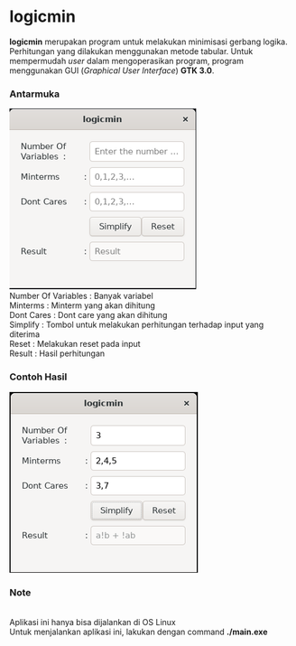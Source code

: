 # logicmin
**logicmin** merupakan program untuk melakukan minimisasi gerbang logika. 
Perhitungan yang dilakukan menggunakan metode tabular.
Untuk mempermudah *user* dalam mengoperasikan program, program menggunakan GUI (*Graphical User Interface*) **GTK 3.0**.

### Antarmuka
<img src = "/img/img-1.png">
<br> Number Of Variables : Banyak variabel
<br> Minterms            : Minterm yang akan dihitung
<br> Dont Cares          : Dont care yang akan dihitung
<br> Simplify            : Tombol untuk melakukan perhitungan terhadap input yang diterima
<br> Reset               : Melakukan reset pada input
<br> Result              : Hasil perhitungan

### Contoh Hasil
<img src = "/img/img-2.png">

### Note
<br> Aplikasi ini hanya bisa dijalankan di OS Linux
<br> Untuk menjalankan aplikasi ini, lakukan dengan command **./main.exe**

